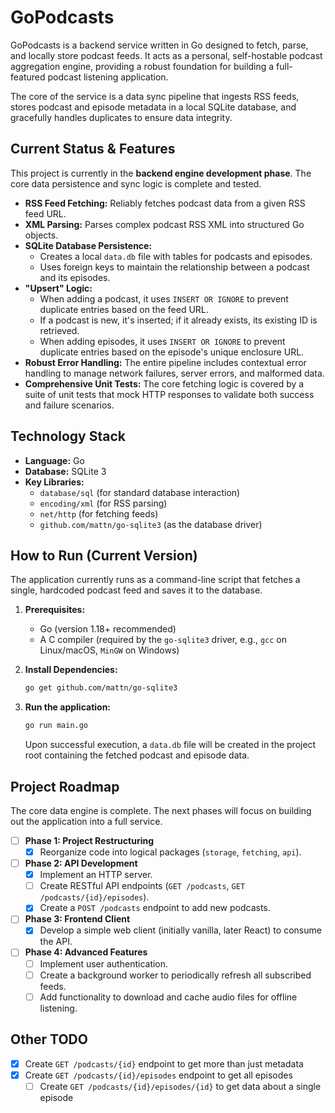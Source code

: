 # GoPodcasts

GoPodcasts is a backend service written in Go designed to fetch, parse, and locally store podcast feeds. It acts as a personal, self-hostable podcast aggregation engine, providing a robust foundation for building a full-featured podcast listening application.

The core of the service is a data sync pipeline that ingests RSS feeds, stores podcast and episode metadata in a local SQLite database, and gracefully handles duplicates to ensure data integrity.

## Current Status & Features

This project is currently in the **backend engine development phase**. The core data persistence and sync logic is complete and tested.

-   **RSS Feed Fetching:** Reliably fetches podcast data from a given RSS feed URL.
-   **XML Parsing:** Parses complex podcast RSS XML into structured Go objects.
-   **SQLite Database Persistence:**
    -   Creates a local `data.db` file with tables for podcasts and episodes.
    -   Uses foreign keys to maintain the relationship between a podcast and its episodes.
-   **"Upsert" Logic:**
    -   When adding a podcast, it uses `INSERT OR IGNORE` to prevent duplicate entries based on the feed URL.
    -   If a podcast is new, it's inserted; if it already exists, its existing ID is retrieved.
    -   When adding episodes, it uses `INSERT OR IGNORE` to prevent duplicate entries based on the episode's unique enclosure URL.
-   **Robust Error Handling:** The entire pipeline includes contextual error handling to manage network failures, server errors, and malformed data.
-   **Comprehensive Unit Tests:** The core fetching logic is covered by a suite of unit tests that mock HTTP responses to validate both success and failure scenarios.

## Technology Stack

-   **Language:** Go
-   **Database:** SQLite 3
-   **Key Libraries:**
    -   `database/sql` (for standard database interaction)
    -   `encoding/xml` (for RSS parsing)
    -   `net/http` (for fetching feeds)
    -   `github.com/mattn/go-sqlite3` (as the database driver)

## How to Run (Current Version)

The application currently runs as a command-line script that fetches a single, hardcoded podcast feed and saves it to the database.

1.  **Prerequisites:**
    -   Go (version 1.18+ recommended)
    -   A C compiler (required by the `go-sqlite3` driver, e.g., `gcc` on Linux/macOS, `MinGW` on Windows)

2.  **Install Dependencies:**
    ```sh
    go get github.com/mattn/go-sqlite3
    ```

3.  **Run the application:**
    ```sh
    go run main.go
    ```
    Upon successful execution, a `data.db` file will be created in the project root containing the fetched podcast and episode data.

## Project Roadmap

The core data engine is complete. The next phases will focus on building out the application into a full service.

-   [ ] **Phase 1: Project Restructuring**
    -   [x] Reorganize code into logical packages (`storage`, `fetching`, `api`).
-   [ ] **Phase 2: API Development**
    -   [x] Implement an HTTP server.
    -   [ ] Create RESTful API endpoints (`GET /podcasts`, `GET /podcasts/{id}/episodes`).
    -   [x] Create a `POST /podcasts` endpoint to add new podcasts.
-   [ ] **Phase 3: Frontend Client**
    -   [x] Develop a simple web client (initially vanilla, later React) to consume the API.
-   [ ] **Phase 4: Advanced Features**
    -   [ ] Implement user authentication.
    -   [ ] Create a background worker to periodically refresh all subscribed feeds.
    -   [ ] Add functionality to download and cache audio files for offline listening.

## Other TODO

- [x] Create `GET /podcasts/{id}` endpoint to get more than just metadata
- [x] Create `GET /podcasts/{id}/episodes` endpoint to get all episodes
  - [ ] Create `GET /podcasts/{id}/episodes/{id}` to get data about a single episode